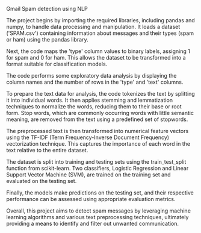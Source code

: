 Gmail Spam detection using NLP 


The project begins by importing the required libraries, including pandas and numpy, to handle data processing and manipulation. It loads a dataset ('SPAM.csv') containing information about messages and their types (spam or ham) using the pandas library.

Next, the code maps the 'type' column values to binary labels, assigning 1 for spam and 0 for ham. This allows the dataset to be transformed into a format suitable for classification models.

The code performs some exploratory data analysis by displaying the column names and the number of rows in the 'type' and 'text' columns.

To prepare the text data for analysis, the code tokenizes the text by splitting it into individual words. It then applies stemming and lemmatization techniques to normalize the words, reducing them to their base or root form. Stop words, which are commonly occurring words with little semantic meaning, are removed from the text using a predefined set of stopwords.

The preprocessed text is then transformed into numerical feature vectors using the TF-IDF (Term Frequency-Inverse Document Frequency) vectorization technique. This captures the importance of each word in the text relative to the entire dataset.

The dataset is split into training and testing sets using the train_test_split function from scikit-learn. Two classifiers, Logistic Regression and Linear Support Vector Machine (SVM), are trained on the training set and evaluated on the testing set.

Finally, the models make predictions on the testing set, and their respective performance can be assessed using appropriate evaluation metrics.

Overall, this project aims to detect spam messages by leveraging machine learning algorithms and various text preprocessing techniques, ultimately providing a means to identify and filter out unwanted communication.

